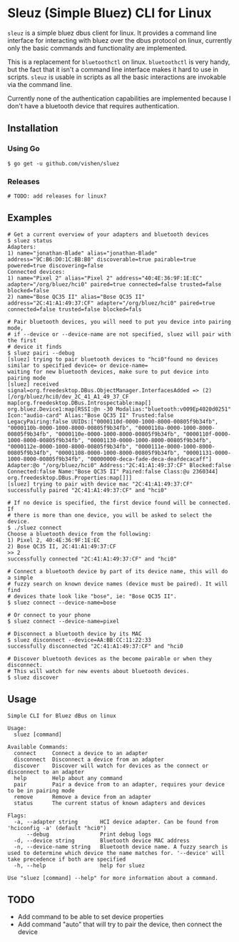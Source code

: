 # Sleuz (Simple Bluez) CLI for Linux

`sleuz` is a simple bluez dbus client for linux. It provides a command line interface
for interacting with bluez over the dbus protocol on linux, currently only the basic
commands and functionality are implemented.

This is a replacement for `bluetoothctl` on linux. `bluetoothctl` is very handy, but
the fact that it isn't a command line interface makes it hard to use in scripts. `sleuz`
is usable in scripts as all the basic interactions are invokable via the command line.

Currently none of the authentication capabilities are implemented because I don't
have a bluetooth device that requires authentication.

## Installation
### Using Go

```
$ go get -u github.com/vishen/sluez
```

### Releases
```
# TODO: add releases for linux?
```

## Examples

```
# Get a current overview of your adapters and bluetooth devices
$ sluez status
Adapters:
1) name="jonathan-Blade" alias="jonathan-Blade" address="9C:B6:D0:1C:BB:B0" discoverable=true pairable=true powered=true discovering=false
Connected devices:
1) name="Pixel 2" alias="Pixel 2" address="40:4E:36:9F:1E:EC" adapter="/org/bluez/hci0" paired=true connected=false trusted=false blocked=false
2) name="Bose QC35 II" alias="Bose QC35 II" address="2C:41:A1:49:37:CF" adapter="/org/bluez/hci0" paired=true connected=false trusted=false blocked=fals

# Pair bluetooth devices, you will need to put you device into pairing mode,
# if --device or --device-name are not specified, sluez will pair with the first
# device it finds
$ sluez pairi --debug
[sluez] trying to pair bluetooth devices to "hci0"found no devices similar to specified device= or device-name=
waiting for new bluetooth devices, make sure to put device into pairing mode
[sluez] received signal=org.freedesktop.DBus.ObjectManager.InterfacesAdded => (2)[/org/bluez/hci0/dev_2C_41_A1_49_37_CF map[org.freedesktop.DBus.Introspectable:map[] org.bluez.Device1:map[RSSI:@n -30 Modalias:"bluetooth:v009Ep4020d0251" Icon:"audio-card" Alias:"Bose QC35 II" Trusted:false LegacyPairing:false UUIDs:["0000110d-0000-1000-8000-00805f9b34fb", "0000110b-0000-1000-8000-00805f9b34fb", "0000110a-0000-1000-8000-00805f9b34fb", "0000110e-0000-1000-8000-00805f9b34fb", "0000110f-0000-1000-8000-00805f9b34fb", "00001130-0000-1000-8000-00805f9b34fb", "0000112e-0000-1000-8000-00805f9b34fb", "0000111e-0000-1000-8000-00805f9b34fb", "00001108-0000-1000-8000-00805f9b34fb", "00001131-0000-1000-8000-00805f9b34fb", "00000000-deca-fade-deca-deafdecacaff"] Adapter:@o "/org/bluez/hci0" Address:"2C:41:A1:49:37:CF" Blocked:false Connected:false Name:"Bose QC35 II" Paired:false Class:@u 2360344] org.freedesktop.DBus.Properties:map[]]]
[sluez] trying to pair with device mac "2C:41:A1:49:37:CF"
successfully paired "2C:41:A1:49:37:CF" and "hci0"

# If no device is specified, the first device found will be connected. If
# there is more than one device, you will be asked to select the device.
$ ./sluez connect
Choose a bluetooth device from the following:
1) Pixel 2, 40:4E:36:9F:1E:EC
2) Bose QC35 II, 2C:41:A1:49:37:CF
>> 2
successfully connected "2C:41:A1:49:37:CF" and "hci0"

# Connect a bluetooth device by part of its device name, this will do a simple
# fuzzy search on known device names (device must be paired). It will find
# devices thate look like "bose", ie: "Bose QC35 II".
$ sluez connect --device-name=bose

# Or connect to your phone
$ sluez connect --device-name=pixel

# Disconnect a bluetooth device by its MAC
$ sluez disconnect --device=AA:BB:CC:11:22:33
successfully disconnected "2C:41:A1:49:37:CF" and "hci0

# Discover bluetooth devices as the become pairable or when they disconnect.
# This will watch for new events about bluetooth devices.
$ sluez discover
```

## Usage

```
Simple CLI for Bluez dBus on linux

Usage:
  sluez [command]

Available Commands:
  connect     Connect a device to an adapter
  disconnect  Disconnect a device from an adapter
  discover    Discover will watch for devices as the connect or disconnect to an adapter
  help        Help about any command
  pair        Pair a device from to an adapter, requires your device to be in pairing mode
  remove      Remove a device from an adapter
  status      The current status of known adapters and devices

Flags:
  -a, --adapter string       HCI device adapter. Can be found from 'hciconfig -a' (default "hci0")
      --debug                Print debug logs
  -d, --device string        Bluetooth device MAC address
  -n, --device-name string   Bluetooth device name. A fuzzy search is used to determine which device the name matches for. '--device' will take precedence if both are specified
  -h, --help                 help for sluez

Use "sluez [command] --help" for more information about a command.
```

## TODO

- Add command to be able to set device properties
- Add command "auto" that will try to pair the device, then connect the device
